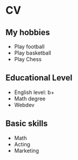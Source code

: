 # CV

## My hobbies
 * Play football
 * Play basketball
 * Play Chess

## Educational Level
 * English level: b+
 * Math degree
 * Webdev

## Basic skills
* Math
* Acting
* Marketing